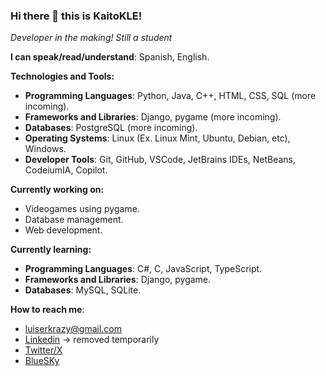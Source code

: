 ### Hi there 👋 this is KaitoKLE!

*Developer in the making! Still a student*

**I can speak/read/understand**: Spanish, English.



**Technologies and Tools:**
- **Programming Languages**: Python, Java, C++, HTML, CSS, SQL (more incoming).
- **Frameworks and Libraries**: Django, pygame (more incoming).
- **Databases**: PostgreSQL (more incoming).
- **Operating Systems**: Linux (Ex. Linux Mint, Ubuntu, Debian, etc), Windows.
- **Developer Tools**: Git, GitHub, VSCode, JetBrains IDEs, NetBeans, CodeiumIA, Copilot.
<!---
Desktop Applications: Electron, Tauri.
Deployment/Hostings: Cloudflare, Vercel, Render, MongoDB Atlas, Supabase.
-->

**Currently working on:**
- Videogames using pygame.
- Database management.
- Web development.

**Currently learning:**
- **Programming Languages**: C#, C, JavaScript, TypeScript.
- **Frameworks and Libraries**: Django, pygame.
- **Databases**: MySQL, SQLite.

**How to reach me**:
- luiserkrazy@gmail.com
- [Linkedin]() -> removed temporarily
- [Twitter/X](https://twitter.com/KaitoKLE)
- [BlueSKy](https://bsky.app/profile/kaitokle.bsky.social)
